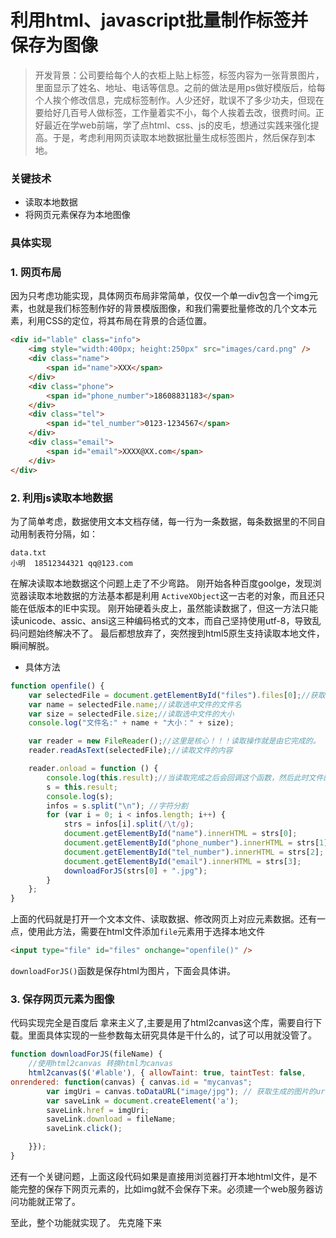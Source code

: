 # 利用html、javascript批量制作标签并保存为图像
> 开发背景：公司要给每个人的衣柜上贴上标签，标签内容为一张背景图片，里面显示了姓名、地址、电话等信息。之前的做法是用ps做好模版后，给每个人挨个修改信息，完成标签制作。人少还好，耽误不了多少功夫，但现在要给好几百号人做标签，工作量着实不小，每个人挨着去改，很费时间。正好最近在学web前端，学了点html、css、js的皮毛，想通过实践来强化提高。于是，考虑利用网页读取本地数据批量生成标签图片，然后保存到本地。
### 关键技术
* 读取本地数据
* 将网页元素保存为本地图像

### 具体实现
### 1. 网页布局 
 因为只考虑功能实现，具体网页布局非常简单，仅仅一个单一div包含一个img元素，也就是我们标签制作好的背景模版图像，和我们需要批量修改的几个文本元素，利用CSS的定位，将其布局在背景的合适位置。
``` html
<div id="lable" class="info">
    <img style="width:400px; height:250px" src="images/card.png" />
    <div class="name">
        <span id="name">XXX</span>
    </div>
    <div class="phone">
        <span id="phone_number">18608831183</span>
    </div>
    <div class="tel">
        <span id="tel_number">0123-1234567</span>
    </div>
    <div class="email">
        <span id="email">XXXX@XX.com</span>
    </div>
</div> 
```
### 2. 利用js读取本地数据
为了简单考虑，数据使用文本文档存储，每一行为一条数据，每条数据里的不同自动用制表符分隔，如：
```
data.txt
小明  18512344321 qq@123.com
```
在解决读取本地数据这个问题上走了不少弯路。
刚开始各种百度goolge，发现浏览器读取本地数据的方法基本都是利用
```ActiveXObject```这一古老的对象，而且还只能在低版本的IE中实现。
刚开始硬着头皮上，虽然能读数据了，但这一方法只能读unicode、assic、ansi这三种编码格式的文本，而自己坚持使用utf-8，导致乱码问题始终解决不了。
最后都想放弃了，突然搜到html5原生支持读取本地文件，瞬间解脱。
* 具体方法
``` javascript
function openfile() {
	var selectedFile = document.getElementById("files").files[0];//获取读取的File对象
	var name = selectedFile.name;//读取选中文件的文件名
	var size = selectedFile.size;//读取选中文件的大小
	console.log("文件名:" + name + "大小：" + size);

	var reader = new FileReader();//这里是核心！！！读取操作就是由它完成的。
	reader.readAsText(selectedFile);//读取文件的内容

	reader.onload = function () {
		console.log(this.result);//当读取完成之后会回调这个函数，然后此时文件的内容存储到了result中。直接操作即可。
		s = this.result;
		console.log(s);
		infos = s.split("\n"); //字符分割
		for (var i = 0; i < infos.length; i++) {
			strs = infos[i].split(/\t/g);
			document.getElementById("name").innerHTML = strs[0];
			document.getElementById("phone_number").innerHTML = strs[1];
			document.getElementById("tel_number").innerHTML = strs[2];
			document.getElementById("email").innerHTML = strs[3];
			downloadForJS(strs[0] + ".jpg");
		}
	};
}
```
上面的代码就是打开一个文本文件、读取数据、修改网页上对应元素数据。还有一点，使用此方法，需要在html文件添加```file```元素用于选择本地文件
``` html
<input type="file" id="files" onchange="openfile()" />
```
```downloadForJS()```函数是保存html为图片，下面会具体讲。
### 3. 保存网页元素为图像

代码实现完全是百度后 拿来主义了,主要是用了html2canvas这个库，需要自行下载。里面具体实现的一些参数每太研究具体是干什么的，试了可以用就没管了。
``` javascript
function downloadForJS(fileName) {
	//使用html2canvas 转换html为canvas
	html2canvas($('#lable'), { allowTaint: true, taintTest: false,
onrendered: function(canvas) { canvas.id = "mycanvas";
		var imgUri = canvas.toDataURL("image/jpg"); // 获取生成的图片的url 　
		var saveLink = document.createElement('a');
		saveLink.href = imgUri;
		saveLink.download = fileName;
		saveLink.click();

	}});
}
```
还有一个关键问题，上面这段代码如果是直接用浏览器打开本地html文件，是不能完整的保存下网页元素的，比如img就不会保存下来。必须建一个web服务器访问功能就正常了。

至此，整个功能就实现了。
先克隆下来
